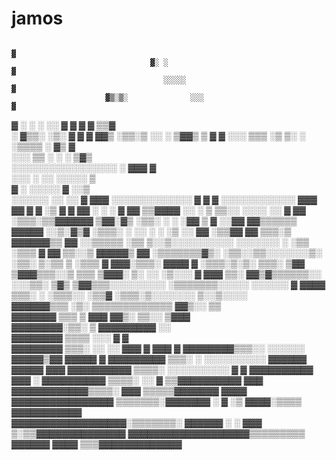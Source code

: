 # jamos


                                                                               ▓
                                   ▓░ ░                                        ▓
                                      ░░░░░                                    ▓
                         ▓▒░▒░              ░░░                                ▓
▓                    ░     ░   ░                 ░░                            ▓
   ▓                                                                           ▓
      ▓                           ▒▒▓                                           
                             ░  ▓▒▒░ ░▒░        ▓ ▓                            ▓
                              ▓▓▒ ░▒▒░▒     ░░ ░ ▒▓▓▒ ▒                        ▓
               ▓     ░░░      ▒▒▒ ░▒ ▒░   ░  ░▒▒▒▒ ░ ▓▒   ▓                     
                   ░░░            ▒▒ ░   ░      ░   ▒▓▒                         
                   ░░░░░░░░░░░░░░░░░ ░    ▓▓▓   ▓                               
                    ░░░  ░                         ░░ ░░░░░ ▒                   
              ▓                      ░       ░░░░░  ▓      ░░▒                  
                                          ░░░░░░   ░░        ░░                ▓
▓▓▓                                     ░░░░░░░░░░░░░                          ▓
▓               ▓                         ░░░░░░░░░░░░    ▓▓▓                 ▓▓
                ▓   ▓       ░▒                             ▓                ▓ ▓▓
                       ░       ░ ░                                         ▓  ▓▓
       ▒▒▓▓▓▓ ░░  ░ ▒ ▒▒░░  ░░░░                              ░░          ▓   ▓▓
 ░▒▒▒░▒▒▓▓▓▓▓▓     ▒▓▓░▓▒  ░▒▒░       ░                      ░ ░▓▓ ▒     ▓  ░░▓▓
▓▓▒▒▒▒▒▒ ▓▓▓▓▓ ░░▒░▓▒▓   ░▒▒▒░  ░ ░░ ░ ░                     ░▒ ░░     ▓▓  ░▒▒▓▓
▓▓ ▒▒▒░▒ ▓▓▓▓▓▓▒▒ ▓▓  ░░▒▒▒▒▒ ░▒▒  ▒░░▒░░░░░░░░░░ ░░░░░░░ ░ ░▒▒           ░▒▒▒ ▓
▓▓ ▒▒░░▒  ▓▓▓▓▓▒ ▓▓ ░▒▒▒▒▒▒▒▓▒░   ░▒▒░░▒▒░░░░░░░▒░ ░▒▒░ ▒░▒▒  ▒           ░▒▒▒ ▓
▓▓▓░▒▒▒░   ▓▓▓▓ ▓ ░▒▒▒░▒░▒░  ▒▒▒░ ▒▓▓ ▒▓▓▓▒▒▒░░▒   ▒▒▒  ▒▓▓▓░ ▒░ ░░      ░▒░░░ ▓
▓▓▓ ▒▒░     ▓▓▒▓▒▒▒▒▒▒░░   ░░░▒▒░ ▒▓▒ ▒▓▓▒▒▒░░░░░░░░░  ░▒▒▒▒▒▒▒░░░░░ ░░░░░░    ▓
▓▓▓▓ ▒▒▒░ ░    ░▒▒▒░░       ░▒▒▓  ░▒▒▒░▒░░░░░░░                 ▒░░▒░░░░        
▓▓▓▓▓▓▒▒▒ ░▒░  ▒▒▒▒▒▒▒▒▒▒▒▒▒  ▓▓▒░░                             ▒▒              
▓▓▓▓▓▓▓ ▒▒▒ ▒  ▓▓▓      ▓▓▒░ ▒▒░░                              ▒▓▓▓             
▓▓▓▓▓▓▓▓░▒▒░ ▒   ▓▓▓▓▓▓▓▓▓ ░░                                                   
 ▓▓▓▓▓▓▓▓ ▒▒▒▒            ░░░                                     ▓  ▓          
  ▓▓▓▓▓▓▓▓ ▒▒▒░          ░░                       ░░             ▓▓▓  ▓   ▓▓▓  ▓
   ▓▓▓▓▓▓▓▓▒▒▒░░                                ░░░░░░          ▓▓▓▓▓▒▓▓ ▓▓▓▓▓ ▓
   ▓▓▓▓▓▓▓▓▓ ▒▒▒░     ░                        ░░░░░░░░░░       ▓▓▓▓▓▓ ▓▓▓▓▓ ▓▓▓
   ▓▓▓▓▓▓▓▓▓▓ ▒▒▒▒░                           ░░░░░░░░░░     ▓ ▓ ▓▓▓▓▓▓▓▓▓▓  ▓▓▓
  ░ ▓▓▓▓▓▓▓▓▓▓ ▒▒▒▒░                                ░░     ▓  ▒▒▓▓▓▓▓▓▓▓▓▓   ▓▓▓
    ▓▓▓▓▓▓▓▓▓▓▓▓▒▒▒▒░                                    ▓▓▓ ▒▒▒▒▒▓▓▓▓▓▓▓ ▓▓▓▓  
▓▓▓▓▓▓▓▓▓▓▓▓▓▓▓▓  ▒▒▒▒▒▒▒░▓▓▓▓▓▓▓  ░                ▓ ░▒ ▓▓▓▓░▒▒▒▒ ▓▓▓▓▓▓▓▓▓▓▓  
▓▓▓▓▓▓▓▓▓▓▓▓▓▓▓▓▓▓░▒▒▒▒▒▒▒░ ▓▓▓▓▓▓  ░           ░         ▓▓▓ ▒░▒▒▓▓▓▓▓▓▓▓▓▓▓▓▓▓
▓▓▓▓▓▓▓▓▓▓▓▓▓▓▓▓▓▓▓▒▒▒▒▒▒▒▒▒ ▓▓▓▓▓▓                       ▓▓▓▓ ▒▒▒▓▓▓▓▓▓▓▓▓▓▓▓▓ 
